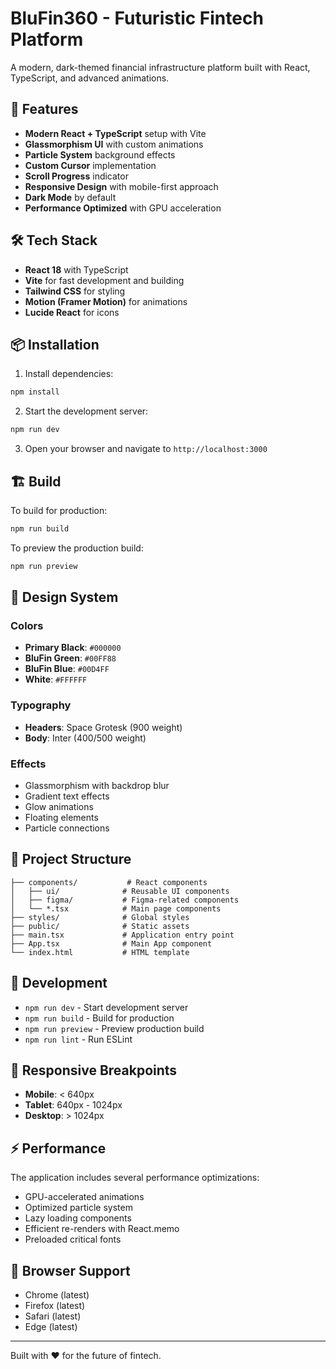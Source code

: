 # BluFin360 - Futuristic Fintech Platform

A modern, dark-themed financial infrastructure platform built with React, TypeScript, and advanced animations.

## 🚀 Features

- **Modern React + TypeScript** setup with Vite
- **Glassmorphism UI** with custom animations
- **Particle System** background effects
- **Custom Cursor** implementation
- **Scroll Progress** indicator
- **Responsive Design** with mobile-first approach
- **Dark Mode** by default
- **Performance Optimized** with GPU acceleration

## 🛠️ Tech Stack

- **React 18** with TypeScript
- **Vite** for fast development and building
- **Tailwind CSS** for styling
- **Motion (Framer Motion)** for animations
- **Lucide React** for icons

## 📦 Installation

1. Install dependencies:
```bash
npm install
```

2. Start the development server:
```bash
npm run dev
```

3. Open your browser and navigate to `http://localhost:3000`

## 🏗️ Build

To build for production:

```bash
npm run build
```

To preview the production build:

```bash
npm run preview
```

## 🎨 Design System

### Colors
- **Primary Black**: `#000000`
- **BluFin Green**: `#00FF88`
- **BluFin Blue**: `#00D4FF`
- **White**: `#FFFFFF`

### Typography
- **Headers**: Space Grotesk (900 weight)
- **Body**: Inter (400/500 weight)

### Effects
- Glassmorphism with backdrop blur
- Gradient text effects
- Glow animations
- Floating elements
- Particle connections

## 📁 Project Structure

```
├── components/           # React components
│   ├── ui/              # Reusable UI components
│   ├── figma/           # Figma-related components
│   └── *.tsx            # Main page components
├── styles/              # Global styles
├── public/              # Static assets
├── main.tsx             # Application entry point
├── App.tsx              # Main App component
└── index.html           # HTML template
```

## 🔧 Development

- `npm run dev` - Start development server
- `npm run build` - Build for production
- `npm run preview` - Preview production build
- `npm run lint` - Run ESLint

## 📱 Responsive Breakpoints

- **Mobile**: < 640px
- **Tablet**: 640px - 1024px
- **Desktop**: > 1024px

## ⚡ Performance

The application includes several performance optimizations:
- GPU-accelerated animations
- Optimized particle system
- Lazy loading components
- Efficient re-renders with React.memo
- Preloaded critical fonts

## 🎯 Browser Support

- Chrome (latest)
- Firefox (latest)
- Safari (latest)
- Edge (latest)

---

Built with ❤️ for the future of fintech.